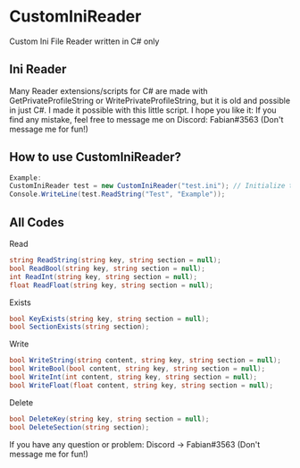 # CustomIniReader
Custom Ini File Reader written in C# only

## Ini Reader
Many Reader extensions/scripts for C# are made with GetPrivateProfileString or WritePrivateProfileString, but it is old and possible in just C#.
I made it possible with this little script. I hope you like it: If you find any mistake, feel free to message me on Discord: Fabian#3563 (Don't message me for fun!)

## How to use CustomIniReader?
```cs
Example:
CustomIniReader test = new CustomIniReader("test.ini"); // Initialize the class and add the ini file
Console.WriteLine(test.ReadString("Test", "Example"));
```

## All Codes
Read
```cs
string ReadString(string key, string section = null);
bool ReadBool(string key, string section = null);
int ReadInt(string key, string section = null);
float ReadFloat(string key, string section = null);
```

Exists
```cs
bool KeyExists(string key, string section = null);
bool SectionExists(string section);
```

Write
```cs
bool WriteString(string content, string key, string section = null);
bool WriteBool(bool content, string key, string section = null);
bool WriteInt(int content, string key, string section = null);
bool WriteFloat(float content, string key, string section = null);
```

Delete
```cs
bool DeleteKey(string key, string section = null);
bool DeleteSection(string section);
```

If you have any question or problem: Discord -> Fabian#3563 (Don't message me for fun!)
